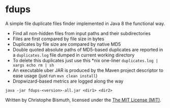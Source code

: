 # fdups

A simple file duplicate files finder implemented in Java 8 the functional way.
 
* Find all non-hidden files from input paths and their subdirectories
* Files are first compared by file size in bytes
* Duplicates by file size are compared by native MD5
* Double quoted absolute paths of MD5-based duplicates are reported in a `duplicates.log` file dumped in current working directory
* To delete this duplicates just use this *nix one-liner `duplicates.log | xargs echo rm | sh`
* An executable uber JAR is produced by the Maven project descriptor to ease usage (just run `mvn clean install`)
* Dropwizard-based metrics are logged along the way

```
java -jar fdups-<version>-all.jar <dir1> <dir2>
```

Written by Christophe Bismuth, licensed under the [The MIT License (MIT)](LICENSE.md).
